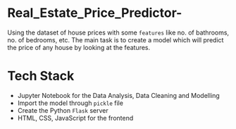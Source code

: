 # Real_Estate_Price_Predictor-
Using the dataset of house prices with some `features` like no. of bathrooms, no. of bedrooms, etc. The main task is to create a model which will predict the price of any house by looking at the features.

# Tech Stack

* Jupyter Notebook for the Data Analysis, Data Cleaning and Modelling
* Import the model through `pickle` file
* Create the Python `Flask` server 
* HTML, CSS, JavaScript for the frontend  
